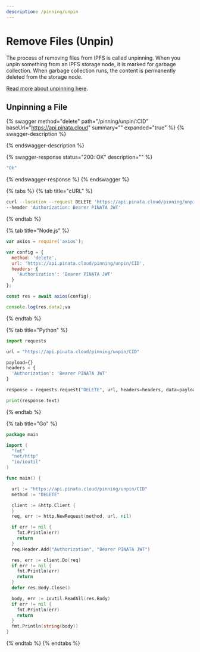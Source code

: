 ```yaml
---
description: /pinning/unpin
---
```


# Remove Files (Unpin)

The process of removing files from IPFS is called unpinning. When you unpin something from an IPFS storage node, it is marked for garbage collection. When garbage collection runs, the content is permanently deleted from the storage node.&#x20;

[Read more about unpinning here](https://knowledge.pinata.cloud/en/articles/5506024-what-does-unpinning-a-file-mean).&#x20;

## Unpinning a File

{% swagger method="delete" path="/pinning/unpin/:CID" baseUrl="https://api.pinata.cloud" summary="" expanded="true" %}
{% swagger-description %}

{% endswagger-description %}

{% swagger-response status="200: OK" description="" %}
```javascript
"Ok"
```
{% endswagger-response %}
{% endswagger %}

{% tabs %}
{% tab title="cURL" %}
```bash
curl --location --request DELETE 'https://api.pinata.cloud/pinning/unpin/CID' \
--header 'Authorization: Bearer PINATA JWT'
```
{% endtab %}

{% tab title="Node.js" %}
```javascript
var axios = require('axios');

var config = {
  method: 'delete',
  url: 'https://api.pinata.cloud/pinning/unpin/CID',
  headers: { 
    'Authorization': 'Bearer PINATA JWT'
  }
};

const res = await axios(config);

console.log(res.data);va
```
{% endtab %}

{% tab title="Python" %}
```python
import requests

url = "https://api.pinata.cloud/pinning/unpin/CID"

payload={}
headers = {
  'Authorization': 'Bearer PINATA JWT'
}

response = requests.request("DELETE", url, headers=headers, data=payload)

print(response.text)

```
{% endtab %}

{% tab title="Go" %}
```go
package main

import (
  "fmt"
  "net/http"
  "io/ioutil"
)

func main() {

  url := "https://api.pinata.cloud/pinning/unpin/CID"
  method := "DELETE"

  client := &http.Client {
  }
  req, err := http.NewRequest(method, url, nil)

  if err != nil {
    fmt.Println(err)
    return
  }
  req.Header.Add("Authorization", "Bearer PINATA JWT")

  res, err := client.Do(req)
  if err != nil {
    fmt.Println(err)
    return
  }
  defer res.Body.Close()

  body, err := ioutil.ReadAll(res.Body)
  if err != nil {
    fmt.Println(err)
    return
  }
  fmt.Println(string(body))
}
```
{% endtab %}
{% endtabs %}
